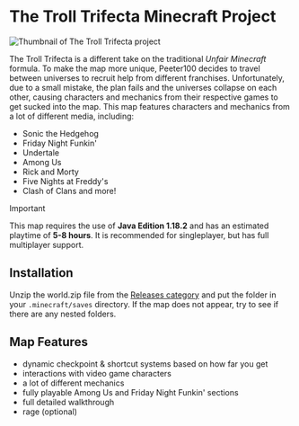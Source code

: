 # The Troll Trifecta Minecraft Project
![Thumbnail of The Troll Trifecta project](/../dev-datapack/lowres-alt.png)

The Troll Trifecta is a different take on the traditional _Unfair Minecraft_ formula. To make the map more unique, Peeter100 decides to travel between universes to recruit help from different franchises. Unfortunately, due to a small mistake, the plan fails and the universes collapse on each other, causing characters and mechanics from their respective games to get sucked into the map.
This map features characters and mechanics from a lot of different media, including:
- Sonic the Hedgehog
- Friday Night Funkin'
- Undertale
- Among Us
- Rick and Morty
- Five Nights at Freddy's
- Clash of Clans
and more!
> [!IMPORTANT]
> This map requires the use of **Java Edition 1.18.2** and has an estimated playtime of **5-8 hours**.
> It is recommended for singleplayer, but has full multiplayer support.
## Installation
Unzip the world.zip file from the [Releases category](https://github.com/Peeter100/The-Troll-Trifecta/releases) and put the folder in your ```.minecraft/saves``` directory.
If the map does not appear, try to see if there are any nested folders.
## Map Features
- dynamic checkpoint & shortcut systems based on how far you get
- interactions with video game characters
- a lot of different mechanics
- fully playable Among Us and Friday Night Funkin' sections
- full detailed walkthrough
- rage (optional)
